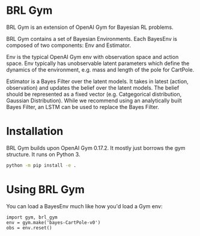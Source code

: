 # BRL Gym

BRL Gym is an extension of OpenAI Gym for Bayesian RL problems. 

BRL Gym contains a set of Bayesian Environments. Each BayesEnv is composed of two components: Env and Estimator. 

Env is the typical OpenAI Gym env with observation space and action space. Env typically has unobservable latent parameters which define the dynamics of the environment, e.g. mass and length of the pole for CartPole. 

Estimator is a Bayes Filter over the latent models. It takes in latest (action, observation) and updates the belief over the latent models. The belief should be represented as a fixed vector (e.g. Catgegorical distribution, Gaussian Distribution). While we recommend using an analytically built Bayes Filter, an LSTM can be used to replace the Bayes Filter.

# Installation
BRL Gym builds upon OpenAI Gym 0.17.2. It mostly just borrows the gym structure. It runs on Python 3.

```bash
python -m pip install -e .
```

# Using BRL Gym
You can load a BayesEnv much like how you'd load a Gym env:
```
import gym, brl_gym
env = gym.make('bayes-CartPole-v0')
obs = env.reset()
```
